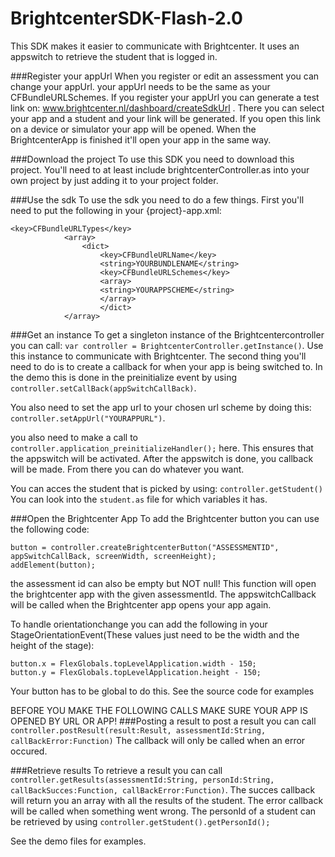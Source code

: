 BrightcenterSDK-Flash-2.0
=========================

This SDK makes it easier to communicate with Brightcenter. It uses an appswitch to retrieve the student that is logged in.

###Register your appUrl
When you register or edit an assessment you can change your appUrl. your appUrl needs to be the same as your CFBundleURLSchemes. If you register your appUrl you can generate a test link on: www.brightcenter.nl/dashboard/createSdkUrl . There you can select your app and a student and your link will be generated. If you open this link on a device or simulator your app will be opened.
When the BrightcenterApp is finished it'll open your app in the same way. 

###Download the project
To use this SDK you need to download this project. You'll need to at least include  brightcenterController.as into your own project by just adding it to your project folder.

###Use the sdk
To use the sdk you need to do a few things. First you'll need to put the following in your {project}-app.xml:

```
<key>CFBundleURLTypes</key>
	        <array>
		        <dict>
			        <key>CFBundleURLName</key>
			        <string>YOURBUNDLENAME</string>
			        <key>CFBundleURLSchemes</key>
			        <array>
				    <string>YOURAPPSCHEME</string>
			        </array>
		            </dict>
	        </array>
```

###Get an instance
To get a singleton instance of the Brightcentercontroller you can call: `var controller = BrightcenterController.getInstance()`. Use this instance to communicate with Brightcenter.
 The second thing you'll need to do is to create a callback for when your app is being switched to. In the demo this is done in the preinitialize event by using `controller.setCallBack(appSwitchCallBack)`. 
 
 You also need to set the app url to your chosen url scheme by doing this: `controller.setAppUrl("YOURAPPURL")`. 
 
 you also need to make a call to `controller.application_preinitializeHandler();` here. This ensures that the appswitch will be activated. After the appswitch is done, you callback will be made. From there you can do whatever you want. 
 
You can acces the student that is picked by using: `controller.getStudent()` You can look into the `student.as` file for which variables it has.

###Open the Brightcenter App
 To add the Brightcenter button you can use the following code:
```
button = controller.createBrightcenterButton("ASSESSMENTID", appSwitchCallBack, screenWidth, screenHeight);
addElement(button);
```
the assessment id can also be empty but NOT null! This function will open the brightcenter app with the given assessmentId. The appswitchCallback will be called when the Brightcenter app opens your app again.

To handle orientationchange you can add the following in your StageOrientationEvent(These values just need to be the width and the height of the stage):
```
button.x = FlexGlobals.topLevelApplication.width - 150;
button.y = FlexGlobals.topLevelApplication.height - 150;
```
Your button has to be global to do this.
See the source code for examples
 
 
BEFORE YOU MAKE THE FOLLOWING CALLS MAKE SURE YOUR APP IS OPENED BY URL OR APP!
###Posting a result
 to post a result you can call `controller.postResult(result:Result, assessmentId:String, callBackError:Function)` The callback will only be called when an error occured.
 
###Retrieve results
 To retrieve a result you can call `controller.getResults(assessmentId:String, personId:String, callBackSucces:Function, callBackError:Function)`. The succes callback will return you an array with all the results of the student. The error callback will be called when something went wrong. The personId of a student can be retrieved by using `controller.getStudent().getPersonId();`
 
 See the demo files for examples.
